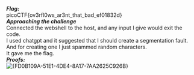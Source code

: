 ***Flag:*** <br>
picoCTF{ov3rfl0ws_ar3nt_that_bad_ef01832d} <br>
***Approaching the challenge*** <br>
Connected the webshell to the host, and any input I give would exit the code. <br>
I used chatgpt and it suggested that I should create a segmentation fault. And for creating one I just spammed random characters.
<br> It gave me the flag.
<br> ***Proofs:*** <br>
![{FD0B109A-51E1-4DE4-8A17-7AA2625C926B}](https://github.com/user-attachments/assets/19e09f5b-67c9-4d42-a0fd-222e3700c833)
